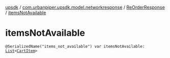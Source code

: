 [upsdk](../../index.md) / [com.urbanpiper.upsdk.model.networkresponse](../index.md) / [ReOrderResponse](index.md) / [itemsNotAvailable](./items-not-available.md)

# itemsNotAvailable

`@SerializedName("items_not_available") var itemsNotAvailable: `[`List`](https://kotlinlang.org/api/latest/jvm/stdlib/kotlin.collections/-list/index.html)`<`[`CartItem`](../-cart-item/index.md)`>`